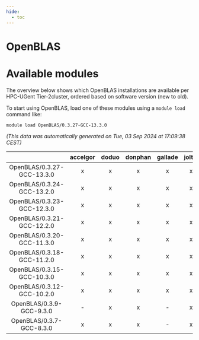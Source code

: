 ```yaml
---
hide:
  - toc
---
```


OpenBLAS
========

# Available modules


The overview below shows which OpenBLAS installations are available per HPC-UGent Tier-2cluster, ordered based on software version (new to old).

To start using OpenBLAS, load one of these modules using a `module load` command like:

```shell
module load OpenBLAS/0.3.27-GCC-13.3.0
```

*(This data was automatically generated on Tue, 03 Sep 2024 at 17:09:38 CEST)*  

| |accelgor|doduo|donphan|gallade|joltik|shinx|skitty|
| :---: | :---: | :---: | :---: | :---: | :---: | :---: | :---: |
|OpenBLAS/0.3.27-GCC-13.3.0|x|x|x|x|x|x|x|
|OpenBLAS/0.3.24-GCC-13.2.0|x|x|x|x|x|x|x|
|OpenBLAS/0.3.23-GCC-12.3.0|x|x|x|x|x|x|x|
|OpenBLAS/0.3.21-GCC-12.2.0|x|x|x|x|x|-|x|
|OpenBLAS/0.3.20-GCC-11.3.0|x|x|x|x|x|x|x|
|OpenBLAS/0.3.18-GCC-11.2.0|x|x|x|x|x|-|x|
|OpenBLAS/0.3.15-GCC-10.3.0|x|x|x|x|x|-|x|
|OpenBLAS/0.3.12-GCC-10.2.0|x|x|x|x|x|-|x|
|OpenBLAS/0.3.9-GCC-9.3.0|-|x|x|-|x|-|x|
|OpenBLAS/0.3.7-GCC-8.3.0|x|x|x|-|x|-|x|
